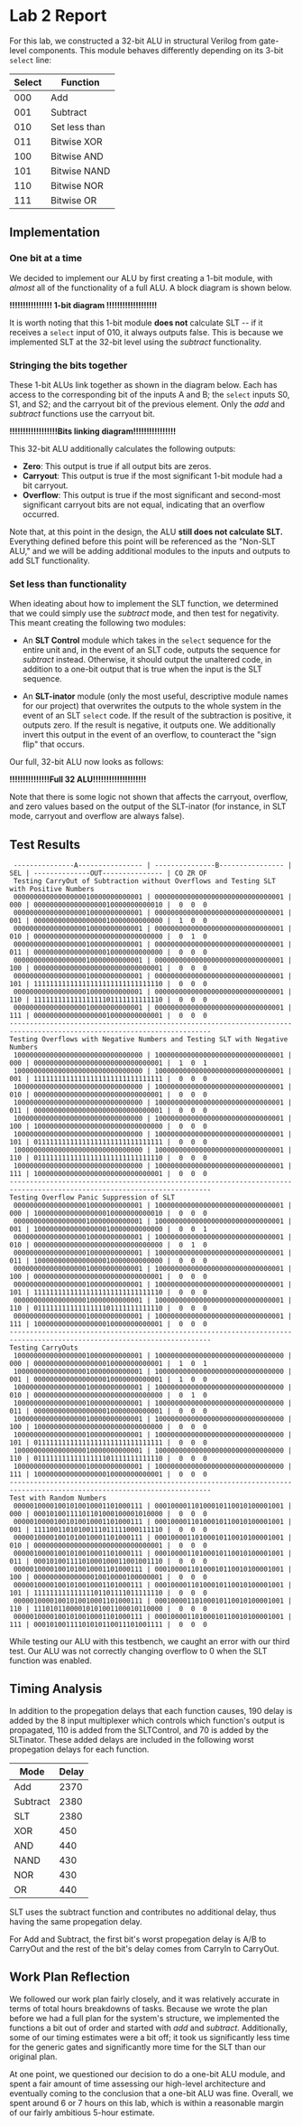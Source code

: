 # Lab 2 Report

For this lab, we constructed a 32-bit ALU in structural Verilog from gate-level components. This module behaves 
differently depending on its 3-bit `select` line:

Select | Function
-------|---------
000    | Add
001    | Subtract
010    | Set less than
011    | Bitwise XOR
100    | Bitwise AND
101    | Bitwise NAND
110    | Bitwise NOR
111    | Bitwise OR

## Implementation

### One bit at a time

We decided to implement our ALU by first creating a 1-bit module, with *almost* all of the functionality of a full 
ALU. A block diagram is shown below.

**!!!!!!!!!!!!!!!! 1-bit diagram !!!!!!!!!!!!!!!!!!!**

It is worth noting that this 1-bit module **does not** calculate SLT -- if it receives a `select` input of 010, it always
outputs false. This is because we implemented SLT at the 32-bit level using the *subtract* functionality.

### Stringing the bits together

These 1-bit ALUs link together as shown in the diagram below. Each has access to the corresponding bit of the inputs A and B;
the `select` inputs S0, S1, and S2; and the carryout bit of the previous element. Only the *add* and *subtract* functions use
the carryout bit.

**!!!!!!!!!!!!!!!!!!Bits linking diagram!!!!!!!!!!!!!!!!**

This 32-bit ALU additionally calculates the following outputs:

- **Zero**: This output is true if all output bits are zeros.
- **Carryout**: This output is true if the most significant 1-bit module had a bit carryout.
- **Overflow**: This output is true if the most significant and second-most significant carryout bits are not equal, indicating
that an overflow occurred.

Note that, at this point in the design, the ALU **still does not calculate SLT.** Everything defined before this point will
be referenced as the "Non-SLT ALU," and we will be adding additional modules to the inputs and outputs to add SLT functionality.

### Set less than functionality

When ideating about how to implement the SLT function, we determined that we could simply use the *subtract* mode, and then
test for negativity. This meant creating the following two modules:

- An **SLT Control** module which takes in the `select` sequence for the entire unit and, in the event of an SLT code, outputs
the sequence for *subtract* instead. Otherwise, it should output the unaltered code, in addition to a one-bit output that is true 
when the input is the SLT sequence.

- An **SLT-inator** module (only the most useful, descriptive module names for our project) that overwrites the outputs to the
whole system in the event of an SLT `select` code. If the result of the subtraction is positive, it outputs zero. If the result
is negative, it outputs one. We additionally invert this output in the event of an overflow, to counteract the "sign flip" that
occurs.

Our full, 32-bit ALU now looks as follows:

**!!!!!!!!!!!!!!!Full 32 ALU!!!!!!!!!!!!!!!!!!!!**

Note that there is some logic not shown that affects the carryout, overflow, and zero values based on the output of the SLT-inator
(for instance, in SLT mode, carryout and overflow are always false).

## Test Results

```
 ---------------A---------------- | ---------------B---------------- | SEL | --------------OUT--------------- | CO ZR OF
 Testing CarryOut of Subtraction without Overflows and Testing SLT with Positive Numbers
 00000000000000000010000000000001 | 00000000000000000000000000000001 | 000 | 00000000000000000010000000000010 |  0  0  0 
 00000000000000000010000000000001 | 00000000000000000000000000000001 | 001 | 00000000000000000010000000000000 |  1  0  0 
 00000000000000000010000000000001 | 00000000000000000000000000000001 | 010 | 00000000000000000000000000000000 |  0  1  0 
 00000000000000000010000000000001 | 00000000000000000000000000000001 | 011 | 00000000000000000010000000000000 |  0  0  0 
 00000000000000000010000000000001 | 00000000000000000000000000000001 | 100 | 00000000000000000000000000000001 |  0  0  0 
 00000000000000000010000000000001 | 00000000000000000000000000000001 | 101 | 11111111111111111111111111111110 |  0  0  0 
 00000000000000000010000000000001 | 00000000000000000000000000000001 | 110 | 11111111111111111101111111111110 |  0  0  0 
 00000000000000000010000000000001 | 00000000000000000000000000000001 | 111 | 00000000000000000010000000000001 |  0  0  0 
------------------------------------------------------------------------------------------------------------------------
Testing Overflows with Negative Numbers and Testing SLT with Negative Numbers
 10000000000000000000000000000000 | 10000000000000000000000000000001 | 000 | 00000000000000000000000000000001 |  1  0  1 
 10000000000000000000000000000000 | 10000000000000000000000000000001 | 001 | 11111111111111111111111111111111 |  0  0  0 
 10000000000000000000000000000000 | 10000000000000000000000000000001 | 010 | 00000000000000000000000000000001 |  0  0  0 
 10000000000000000000000000000000 | 10000000000000000000000000000001 | 011 | 00000000000000000000000000000001 |  0  0  0 
 10000000000000000000000000000000 | 10000000000000000000000000000001 | 100 | 10000000000000000000000000000000 |  0  0  0 
 10000000000000000000000000000000 | 10000000000000000000000000000001 | 101 | 01111111111111111111111111111111 |  0  0  0 
 10000000000000000000000000000000 | 10000000000000000000000000000001 | 110 | 01111111111111111111111111111110 |  0  0  0 
 10000000000000000000000000000000 | 10000000000000000000000000000001 | 111 | 10000000000000000000000000000001 |  0  0  0 
------------------------------------------------------------------------------------------------------------------------
Testing Overflow Panic Suppression of SLT
 00000000000000000010000000000001 | 10000000000000000000000000000001 | 000 | 10000000000000000010000000000010 |  0  0  0 
 00000000000000000010000000000001 | 10000000000000000000000000000001 | 001 | 10000000000000000010000000000000 |  0  0  1 
 00000000000000000010000000000001 | 10000000000000000000000000000001 | 010 | 00000000000000000000000000000000 |  0  1  0 
 00000000000000000010000000000001 | 10000000000000000000000000000001 | 011 | 10000000000000000010000000000000 |  0  0  0 
 00000000000000000010000000000001 | 10000000000000000000000000000001 | 100 | 00000000000000000000000000000001 |  0  0  0 
 00000000000000000010000000000001 | 10000000000000000000000000000001 | 101 | 11111111111111111111111111111110 |  0  0  0 
 00000000000000000010000000000001 | 10000000000000000000000000000001 | 110 | 01111111111111111101111111111110 |  0  0  0 
 00000000000000000010000000000001 | 10000000000000000000000000000001 | 111 | 10000000000000000010000000000001 |  0  0  0 
------------------------------------------------------------------------------------------------------------------------
Testing CarryOuts
 10000000000000000010000000000001 | 10000000000000000000000000000000 | 000 | 00000000000000000010000000000001 |  1  0  1 
 10000000000000000010000000000001 | 10000000000000000000000000000000 | 001 | 00000000000000000010000000000001 |  1  0  0 
 10000000000000000010000000000001 | 10000000000000000000000000000000 | 010 | 00000000000000000000000000000000 |  0  1  0 
 10000000000000000010000000000001 | 10000000000000000000000000000000 | 011 | 00000000000000000010000000000001 |  0  0  0 
 10000000000000000010000000000001 | 10000000000000000000000000000000 | 100 | 10000000000000000000000000000000 |  0  0  0 
 10000000000000000010000000000001 | 10000000000000000000000000000000 | 101 | 01111111111111111111111111111111 |  0  0  0 
 10000000000000000010000000000001 | 10000000000000000000000000000000 | 110 | 01111111111111111101111111111110 |  0  0  0 
 10000000000000000010000000000001 | 10000000000000000000000000000000 | 111 | 10000000000000000010000000000001 |  0  0  0 
------------------------------------------------------------------------------------------------------------------------
Test with Random Numbers
 00000100001001010010001101000111 | 00010000110100010110010100001001 | 000 | 00010100111101101000100001010000 |  0  0  0 
 00000100001001010010001101000111 | 00010000110100010110010100001001 | 001 | 11110011010100111011111000111110 |  0  0  0 
 00000100001001010010001101000111 | 00010000110100010110010100001001 | 010 | 00000000000000000000000000000001 |  0  0  0 
 00000100001001010010001101000111 | 00010000110100010110010100001001 | 011 | 00010100111101000100011001001110 |  0  0  0 
 00000100001001010010001101000111 | 00010000110100010110010100001001 | 100 | 00000000000000010010000100000001 |  0  0  0 
 00000100001001010010001101000111 | 00010000110100010110010100001001 | 101 | 11111111111111101101111011111110 |  0  0  0 
 00000100001001010010001101000111 | 00010000110100010110010100001001 | 110 | 11101011000010101001100010110000 |  0  0  0 
 00000100001001010010001101000111 | 00010000110100010110010100001001 | 111 | 00010100111101010110011101001111 |  0  0  0 
```

While testing our ALU with this testbench, we caught an error with our third test. Our ALU was not correctly changing overflow to 0 when the SLT function was enabled.

## Timing Analysis

In addition to the propegation delays that each function causes, 190 delay is added by the 8 input multiplexer which controls which function's output is propagated, 110 is added from the SLTControl, and 70 is added by the SLTinator. These added delays are included in the following worst propegation delays for each function.

Mode | Delay
-----|-----
Add | 2370
Subtract | 2380
SLT | 2380
XOR | 450
AND | 440
NAND | 430
NOR | 430
OR | 440

SLT uses the subtract function and contributes no additional delay, thus having the same propegation delay.

For Add and Subtract, the first bit's worst propegation delay is A/B to CarryOut and the rest of the bit's delay comes from CarryIn to CarryOut.

## Work Plan Reflection

We followed our work plan fairly closely, and it was relatively accurate in terms of total hours breakdowns of tasks. Because we wrote the plan before we had a full plan for the system's structure, we implemented the functions a bit out of order and started with *add* and *subtract*. Additionally, some of our timing estimates were a bit off; it took us significantly less time for the generic gates and significantly more time for the SLT than our original plan.

At one point, we questioned our decision to do a one-bit ALU module, and spent a fair amount of time assessing our high-level architecture and eventually coming to the conclusion that a one-bit ALU was fine. Overall, we spent around 6 or 7 hours on this lab, which is within a reasonable margin of our fairly ambitious 5-hour estimate.
